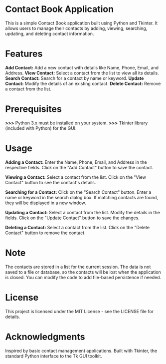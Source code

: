 # Contact Book Application
This is a simple Contact Book application built using Python and Tkinter. It allows users to manage their contacts by adding, viewing, searching, updating, and deleting contact information.

# Features
**Add Contact:** Add a new contact with details like Name, Phone, Email, and Address.
**View Contact:** Select a contact from the list to view all its details.
**Search Contact:** Search for a contact by name or keyword.
**Update Contact:** Modify the details of an existing contact.
**Delete Contact:** Remove a contact from the list.

# Prerequisites
**>>>** Python 3.x must be installed on your system.
**>>>** Tkinter library (included with Python) for the GUI.
# Usage

**Adding a Contact:**
Enter the Name, Phone, Email, and Address in the respective fields.
Click on the "Add Contact" button to save the contact.

**Viewing a Contact:**
Select a contact from the list.
Click on the "View Contact" button to see the contact's details.

**Searching for a Contact:**
Click on the "Search Contact" button.
Enter a name or keyword in the search dialog box.
If matching contacts are found, they will be displayed in a new window.

**Updating a Contact:**
Select a contact from the list.
Modify the details in the fields.
Click on the "Update Contact" button to save the changes.

**Deleting a Contact:**
Select a contact from the list.
Click on the "Delete Contact" button to remove the contact.

# Note
The contacts are stored in a list for the current session. The data is not saved to a file or database, so the contacts will be lost when the application is closed. You can modify the code to add file-based persistence if needed.

# License
This project is licensed under the MIT License - see the LICENSE file for details.

# Acknowledgments
Inspired by basic contact management applications.
Built with Tkinter, the standard Python interface to the Tk GUI toolkit.
